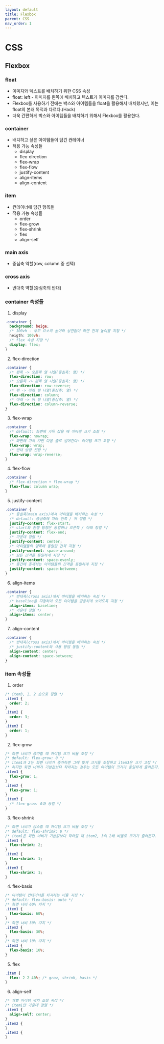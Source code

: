 ```yaml
---
layout: default
title: Flexbox
parent: CSS
nav_order: 1
---
```


# CSS

## Flexbox

### float

- 이미지와 텍스트를 배치하기 위한 CSS 속성
- float: left - 이미지를 왼쪽에 배치하고 텍스트가 이미지를 감싼다.
- Flexbox를 사용하기 전에는 박스와 아이템들을 float을 활용해서 배치했지만, 이는 float의 본래 목적과 다르다.(Hack)
- 더욱 간편하게 박스와 아이템들을 배치하기 위해서 Flexbox를 활용한다.

### container

- 배치하고 싶은 아이템들이 담긴 컨테이너
- 적용 가능 속성들
  - display
  - flex-direction
  - flex-wrap
  - flex-flow
  - justify-content
  - align-items
  - align-content

### item

- 컨테이너에 담긴 항목들
- 적용 가능 속성들
  - order
  - flex-grow
  - flex-shrink
  - flex
  - align-self

### main axis

- 중심축 역할(row, column 중 선택)

### cross axis

- 반대축 역할(중심축의 반대)

### container 속성들

1. display

```css
.container {
  background: beige;
  /* 100vh - 부모 요소의 높이와 상관없이 화면 전체 높이를 지정 */
  heigth: 100vh;
  /* flex 속성 지정 */
  display: flex;
}
```

2. flex-direction

```css
.container {
  /* 왼쪽 -> 오른쪽 열 나열(중심축: 행) */
  flex-direction: row;
  /* 오른쪽 -> 왼쪽 열 나열(중심축: 행) */
  flex-direction: row-reverse;
  /* 위 -> 아래 행 나열(중심축: 열) */
  flex-direction: column;
  /* 아래 -> 위 행 나열(중심축: 열) */
  flex-direction: column-reverse;
}
```

3. flex-wrap

```css
.container {
  /* default: 화면에 가득 찼을 때 아이템 크기 조절 */
  flex-wrap: nowrap;
  /* 화면에 가득 차면 다음 줄로 넘어간다: 아이템 크기 고정 */
  flex-wrap: wrap;
  /* 반대 방향 전환 */
  flex-wrap: wrap-reverse;
}
```

4. flex-flow

```css
.container {
  /* flex-direction + flex-wrap */
  flex-flow: column wrap;
}
```

5. justify-content

```css
.container {
  /* 중심축(main axis)에서 아이템을 배치하는 속성 */
  /* default: 중심축에 따라 왼쪽 / 위 정렬 */
  justify-content: flex-start;
  /* start와 진행 방향은 동일하나 오른쪽 / 아래 정렬 */
  justify-content: flex-end;
  /* 가운데 정렬 */
  justify-content: center;
  /* 아이템들의 양쪽에 동일한 간격 지정 */
  justify-content: space-around;
  /* 모든 간격을 동일하게 지정 */
  justify-content: space-evenly;
  /* 중간에 존재하는 아이템들의 간격을 동일하게 지정 */
  justify-content: space-between;
}
```

6. align-items

```css
.container {
  /* 반대축(cross axis)에서 아이템을 배치하는 속성 */
  /* baseline을 지정하여 모든 아이템을 균등하게 보이도록 지정 */
  align-items: baseline;
  /* 가운데 정렬 */
  align-items: center;
}
```

7. align-content

```css
.container {
  /* 반대축(cross axis)에서 아이템을 배치하는 속성 */
  /* justify-content와 사용 방법 동일 */
  align-content: center;
  align-content: space-between;
}
```

### item 속성들

1. order

```css
/* item3, 1, 2 순으로 정렬 */
.item1 {
  order: 2;
}
.item2 {
  order: 3;
}
.item3 {
  order: 1;
}
```

2. flex-grow

```css
/* 화면 너비가 증가할 때 아이템 크기 비율 조정 */
/* default: flex-grow: 0 */
/* item1과 2는 화면 너비가 증가하면 그에 맞게 크기를 조절하고 item3은 크기 고정 */
/* 하지만 화면 너비가 기본값보다 작아지는 경우는 모든 아이템의 크기가 동일하게 줄어든다. */
.item1 {
  flex-grow: 1;
}
.item2 {
  flex-grow: 1;
}
.item3 {
  /* flex-grow: 0과 동일 */
}
```

3. flex-shrink

```css
/* 화면 너비가 감소할 때 아이템 크기 비율 조정 */
/* default: flex-shrink: 0 */
/* item1은 화면 너비가 기본값보다 작아질 때 item2, 3의 2배 비율로 크기가 줄어든다. */
.item1 {
  flex-shrink: 2;
}
.item2 {
  flex-shrink: 1;
}
.item3 {
  flex-shrink: 1;
}
```

4. flex-basis

```css
/* 아이템이 컨테이너를 차지하는 비율 지정 */
/* default: flex-basis: auto */
/* 화면 너비 60% 차지 */
.item1 {
  flex-basis: 60%;
}
/* 화면 너비 30% 차지 */
.item2 {
  flex-basis: 30%;
}
/* 화면 너비 10% 차지 */
.item3 {
  flex-basis: 10%;
}
```

5. flex

```css
.item {
  flex: 2 2 40%; /* grow, shrink, basis */
}
```

6. align-self

```css
/* 개별 아이템 위치 조절 속성 */
/* item1만 가운데 정렬 */
.item1 {
  align-self: center;
}
.item2 {
}
.item3 {
}
```
